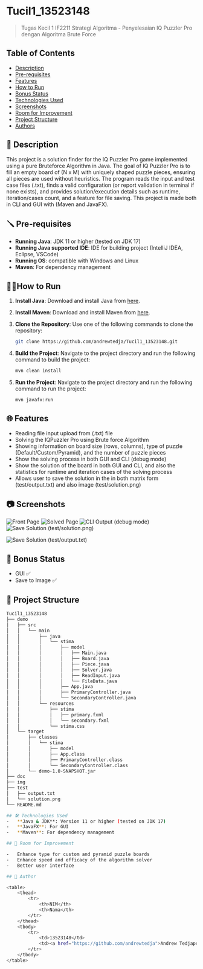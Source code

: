 # Tucil1_13523148

> Tugas Kecil 1 IF2211 Strategi Algoritma - Penyelesaian IQ Puzzler Pro dengan Algoritma Brute Force

## Table of Contents

-   [Description](#description)
-   [Pre-requisites](#pre-requisites)
-   [Features](#features)
-   [How to Run](#how-to-run)
-   [Bonus Status](#bonus-status)
-   [Technologies Used](#technologies-used)
-   [Screenshots](#screenshots)
-   [Room for Improvement](#room-for-improvement)
-   [Project Structure](#project-structure)
-   [Authors](#authors)

## 📝 Description

This project is a solution finder for the IQ Puzzler Pro game implemented using a pure Bruteforce Algorithm in Java. The goal of IQ Puzzler Pro is to fill an empty board of (N x M) with uniquely shaped puzzle pieces, ensuring all pieces are used without heuristics. The program reads the input and test case files (.txt), finds a valid configuration (or report validation in terminal if none exists), and provides solution/execution details such as runtime, iteration/cases count, and a feature for file saving. This project is made both in CLI and GUI with (Maven and JavaFX).

## 🪛 Pre-requisites

-   **Running Java**: JDK 11 or higher (tested on JDK 17)
-   **Running Java supported IDE**: IDE for building project (IntelliJ IDEA, Eclipse, VSCode)
-   **Running OS**: compatible with Windows and Linux
-   **Maven**: For dependency management

## 🏃‍♂️How to Run

1. **Install Java**: Download and install Java from [here](https://www.oracle.com/java/technologies/downloads/).
2. **Install Maven**: Download and install Maven from [here](https://maven.apache.org/download.cgi).
3. **Clone the Repository**: Use one of the following commands to clone the repository:

    ```bash
    git clone https://github.com/andrewtedja/Tucil1_13523148.git
    ```

4. **Build the Project**: Navigate to the project directory and run the following command to build the project:

    ```bash
    mvn clean install
    ```

5. **Run the Project**: Navigate to the project directory and run the following command to run the project:

    ```bash
    mvn javafx:run
    ```

## 🌐 Features

-   Reading file input upload from (.txt) file
-   Solving the IQPuzzler Pro using Brute force Algorithm
-   Showing information on board size (rows, columns), type of puzzle (Default/Custom/Pyramid), and the number of puzzle pieces
-   Show the solving process in both GUI and CLI (debug mode)
-   Show the solution of the board in both GUI and CLI, and also the statistics for runtime and iteration cases of the solving process
-   Allows user to save the solution in the in both matrix form (test/output.txt) and also image (test/solution.png)

## 📷 Screenshots

![Front Page](./img/front_page.png)
![Solved Page](./img/solved_page.png)
![CLI Output (debug mode)](./img/CLI.png)
![Save Solution (test/solution.png)](./img/save_solution_png.png)

![Save Solution (test/output.txt)](./img/save_output_txt.png)

## 🎁 Bonus Status

-   GUI ✅
-   Save to Image ✅

## 📁 Project Structure

```bash
Tucil1_13523148
├── demo
│   ├── src
│   │   └── main
│   │       ├── java
│   │       │   └── stima
│   │       │       ├── model
│   │       │       │   ├── Main.java
│   │       │       │   ├── Board.java
│   │       │       │   ├── Piece.java
│   │       │       │   ├── Solver.java
│   │       │       │   ├── ReadInput.java
│   │       │       │   └── FileData.java
│   │       │       ├── App.java
│   │       │       ├── PrimaryController.java
│   │       │       └── SecondaryController.java
│   │       └── resources
│   │           ├── stima
│   │           │   ├── primary.fxml
│   │           │   └── secondary.fxml
│   │           └── stima.css
│   └── target
│       ├── classes
│       │   └── stima
│       │       ├── model
│       │       ├── App.class
│       │       ├── PrimaryController.class
│       │       └── SecondaryController.class
│       └── demo-1.0-SNAPSHOT.jar
├── doc
├── img
├── test
│   ├── output.txt
│   └── solution.png
└── README.md

## 🛠️ Technologies Used
-   **Java & JDK**: Version 11 or higher (tested on JDK 17)
-   **JavaFX**: For GUI
-   **Maven**: For dependency management

## 🚧 Room for Improvement

-   Enhance type for custom and pyramid puzzle boards
-   Enhance speed and efficacy of the algorithm solver
-   Better user interface

## 🪪 Author

<table>
    <thead>
        <tr>
            <th>NIM</th>
            <th>Nama</th>
        </tr>
    </thead>
    <tbody>
        <tr>
            <td>13523148</td>
            <td><a href="https://github.com/andrewtedja">Andrew Tedjapratama</a></td>
        </tr>
    </tbody>
</table>

```
